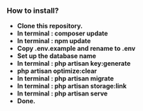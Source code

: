 ### How to install?

-   **Clone this repository.**
-   **In terminal : composer update**
-   **In terminal : npm update**
-   **Copy .env.example and rename to .env**
-   **Set up the database name**
-   **In terminal : php artisan key:generate**
-   **php artisan optimize:clear**
-   **In terminal : php artisan migrate**
-   **In terminal : php artisan storage:link**
-   **In terminal : php artisan serve**
-   **Done.**
